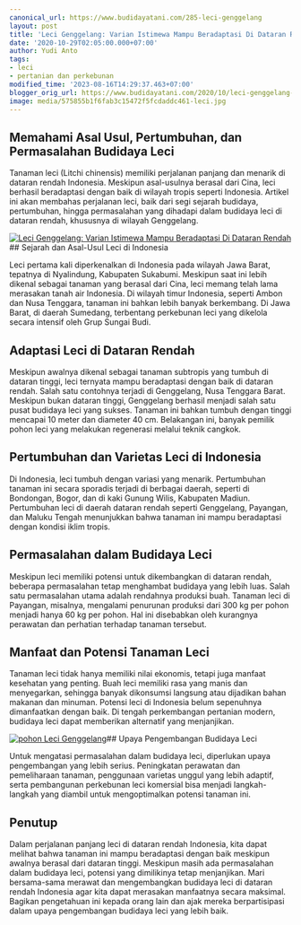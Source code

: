 ```yaml
---
canonical_url: https://www.budidayatani.com/285-leci-genggelang
layout: post
title: 'Leci Genggelang: Varian Istimewa Mampu Beradaptasi Di Dataran Rendah'
date: '2020-10-29T02:05:00.000+07:00'
author: Yudi Anto
tags:
- leci
- pertanian dan perkebunan
modified_time: '2023-08-16T14:29:37.463+07:00'
blogger_orig_url: https://www.budidayatani.com/2020/10/leci-genggelang-varian-istimewa-mampu.html
image: media/575855b1f6fab3c15472f5fcdaddc461-leci.jpg
---
```

## Memahami Asal Usul, Pertumbuhan, dan Permasalahan Budidaya Leci

Tanaman leci (Litchi chinensis) memiliki perjalanan panjang dan menarik di dataran rendah Indonesia. Meskipun asal-usulnya berasal dari Cina, leci berhasil beradaptasi dengan baik di wilayah tropis seperti Indonesia. Artikel ini akan membahas perjalanan leci, baik dari segi sejarah budidaya, pertumbuhan, hingga permasalahan yang dihadapi dalam budidaya leci di dataran rendah, khususnya di wilayah Genggelang.

[![Leci Genggelang: Varian Istimewa Mampu Beradaptasi Di Dataran Rendah](https://blogger.googleusercontent.com/img/b/R29vZ2xl/AVvXsEjk4ZoQtUpXUnSMfrchS-I7um9mRgRmIhyofE_lXHswU-O8At6XCLaQthHFXlKGRWm3xw19o3a5B7RLN4ICZe0ZqmFp92E5huiH4D5mMk7XEMtSRCcb9GoX0ggfjcXIpQYkfcyem92CYA9DsrOVVl9gpuySm-yLJg3DX_snlLCutUOlVIzZIaKrpLItN0Ev/w640-h414/leci.jpg)](https://blogger.googleusercontent.com/img/b/R29vZ2xl/AVvXsEjk4ZoQtUpXUnSMfrchS-I7um9mRgRmIhyofE_lXHswU-O8At6XCLaQthHFXlKGRWm3xw19o3a5B7RLN4ICZe0ZqmFp92E5huiH4D5mMk7XEMtSRCcb9GoX0ggfjcXIpQYkfcyem92CYA9DsrOVVl9gpuySm-yLJg3DX_snlLCutUOlVIzZIaKrpLItN0Ev/s1859/leci.jpg)## Sejarah dan Asal-Usul Leci di Indonesia

Leci pertama kali diperkenalkan di Indonesia pada wilayah Jawa Barat, tepatnya di Nyalindung, Kabupaten Sukabumi. Meskipun saat ini lebih dikenal sebagai tanaman yang berasal dari Cina, leci memang telah lama merasakan tanah air Indonesia. Di wilayah timur Indonesia, seperti Ambon dan Nusa Tenggara, tanaman ini bahkan lebih banyak berkembang. Di Jawa Barat, di daerah Sumedang, terbentang perkebunan leci yang dikelola secara intensif oleh Grup Sungai Budi.

## Adaptasi Leci di Dataran Rendah

Meskipun awalnya dikenal sebagai tanaman subtropis yang tumbuh di dataran tinggi, leci ternyata mampu beradaptasi dengan baik di dataran rendah. Salah satu contohnya terjadi di Genggelang, Nusa Tenggara Barat. Meskipun bukan dataran tinggi, Genggelang berhasil menjadi salah satu pusat budidaya leci yang sukses. Tanaman ini bahkan tumbuh dengan tinggi mencapai 10 meter dan diameter 40 cm. Belakangan ini, banyak pemilik pohon leci yang melakukan regenerasi melalui teknik cangkok.

## Pertumbuhan dan Varietas Leci di Indonesia

Di Indonesia, leci tumbuh dengan variasi yang menarik. Pertumbuhan tanaman ini secara sporadis terjadi di berbagai daerah, seperti di Bondongan, Bogor, dan di kaki Gunung Wilis, Kabupaten Madiun. Pertumbuhan leci di daerah dataran rendah seperti Genggelang, Payangan, dan Maluku Tengah menunjukkan bahwa tanaman ini mampu beradaptasi dengan kondisi iklim tropis.

## Permasalahan dalam Budidaya Leci

Meskipun leci memiliki potensi untuk dikembangkan di dataran rendah, beberapa permasalahan tetap menghambat budidaya yang lebih luas. Salah satu permasalahan utama adalah rendahnya produksi buah. Tanaman leci di Payangan, misalnya, mengalami penurunan produksi dari 300 kg per pohon menjadi hanya 60 kg per pohon. Hal ini disebabkan oleh kurangnya perawatan dan perhatian terhadap tanaman tersebut.

## Manfaat dan Potensi Tanaman Leci

Tanaman leci tidak hanya memiliki nilai ekonomis, tetapi juga manfaat kesehatan yang penting. Buah leci memiliki rasa yang manis dan menyegarkan, sehingga banyak dikonsumsi langsung atau dijadikan bahan makanan dan minuman. Potensi leci di Indonesia belum sepenuhnya dimanfaatkan dengan baik. Di tengah perkembangan pertanian modern, budidaya leci dapat memberikan alternatif yang menjanjikan.

[![pohon Leci Genggelang](https://blogger.googleusercontent.com/img/b/R29vZ2xl/AVvXsEjpmnZEWQzlveCLKlO7MPN1BcjZe7IBV7liqsjTNzWtqgKQlkHfBKeIqSzqIdFXfmw2DDN-6FjwNke6PHj9c2RX9A1dthOpLPfq5ee7bubdTmGced6Blt-3RSZCWPXmLDFkoPeT4tfZ8lT-EyL0KQIAqupXta-Y0tx_yKQKUZOIvqjNjNynriNpBJkWWUXi/w640-h428/buah(4).jpg)](https://blogger.googleusercontent.com/img/b/R29vZ2xl/AVvXsEjpmnZEWQzlveCLKlO7MPN1BcjZe7IBV7liqsjTNzWtqgKQlkHfBKeIqSzqIdFXfmw2DDN-6FjwNke6PHj9c2RX9A1dthOpLPfq5ee7bubdTmGced6Blt-3RSZCWPXmLDFkoPeT4tfZ8lT-EyL0KQIAqupXta-Y0tx_yKQKUZOIvqjNjNynriNpBJkWWUXi/s1798/buah(4).jpg)## Upaya Pengembangan Budidaya Leci

Untuk mengatasi permasalahan dalam budidaya leci, diperlukan upaya pengembangan yang lebih serius. Peningkatan perawatan dan pemeliharaan tanaman, penggunaan varietas unggul yang lebih adaptif, serta pembangunan perkebunan leci komersial bisa menjadi langkah-langkah yang diambil untuk mengoptimalkan potensi tanaman ini.

## Penutup

Dalam perjalanan panjang leci di dataran rendah Indonesia, kita dapat melihat bahwa tanaman ini mampu beradaptasi dengan baik meskipun awalnya berasal dari dataran tinggi. Meskipun masih ada permasalahan dalam budidaya leci, potensi yang dimilikinya tetap menjanjikan. Mari bersama-sama merawat dan mengembangkan budidaya leci di dataran rendah Indonesia agar kita dapat merasakan manfaatnya secara maksimal. Bagikan pengetahuan ini kepada orang lain dan ajak mereka berpartisipasi dalam upaya pengembangan budidaya leci yang lebih baik.

